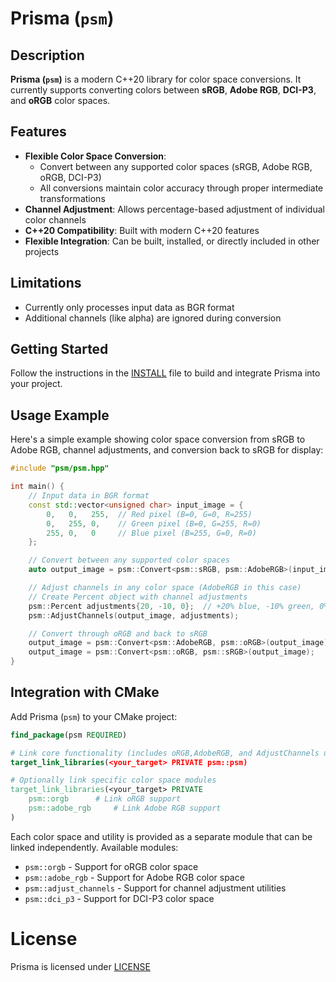 # Prisma (`psm`)

## Description

**Prisma (`psm`)** is a modern C++20 library for color space conversions. It
currently supports converting colors between **sRGB**, **Adobe RGB**, **DCI-P3**,
and **oRGB** color spaces.

## Features

- **Flexible Color Space Conversion**:
  - Convert between any supported color spaces (sRGB, Adobe RGB, oRGB, DCI-P3)
  - All conversions maintain color accuracy through proper intermediate
    transformations
- **Channel Adjustment**: Allows percentage-based adjustment of individual color
  channels
- **C++20 Compatibility**: Built with modern C++20 features
- **Flexible Integration**: Can be built, installed, or directly included in
  other projects

## Limitations

- Currently only processes input data as BGR format
- Additional channels (like alpha) are ignored during conversion

## Getting Started

Follow the instructions in the [INSTALL](INSTALL.md) file to build and integrate
Prisma into your project.

## Usage Example

Here's a simple example showing color space conversion from sRGB to Adobe RGB,
channel adjustments, and conversion back to sRGB for display:

```cpp
#include "psm/psm.hpp"

int main() {
    // Input data in BGR format
    const std::vector<unsigned char> input_image = {
        0,   0,   255,  // Red pixel (B=0, G=0, R=255)
        0,   255, 0,    // Green pixel (B=0, G=255, R=0)
        255, 0,   0     // Blue pixel (B=255, G=0, R=0)
    };

    // Convert between any supported color spaces
    auto output_image = psm::Convert<psm::sRGB, psm::AdobeRGB>(input_image);

    // Adjust channels in any color space (AdobeRGB in this case)
    // Create Percent object with channel adjustments
    psm::Percent adjustments{20, -10, 0};  // +20% blue, -10% green, 0% red
    psm::AdjustChannels(output_image, adjustments);

    // Convert through oRGB and back to sRGB
    output_image = psm::Convert<psm::AdobeRGB, psm::oRGB>(output_image);
    output_image = psm::Convert<psm::oRGB, psm::sRGB>(output_image);
}
```

## Integration with CMake

Add Prisma (`psm`) to your CMake project:

```cmake
find_package(psm REQUIRED)

# Link core functionality (includes oRGB,AdobeRGB, and AdjustChannels utility)
target_link_libraries(<your_target> PRIVATE psm::psm)

# Optionally link specific color space modules
target_link_libraries(<your_target> PRIVATE
    psm::orgb      # Link oRGB support
    psm::adobe_rgb     # Link Adobe RGB support
)
```

Each color space and utility is provided as a separate module that can be linked independently. Available modules:
- `psm::orgb` - Support for oRGB color space
- `psm::adobe_rgb` - Support for Adobe RGB color space
- `psm::adjust_channels` - Support for channel adjustment utilities
- `psm::dci_p3` - Support for DCI-P3 color space
# License

Prisma is licensed under [LICENSE](LICENSE)

